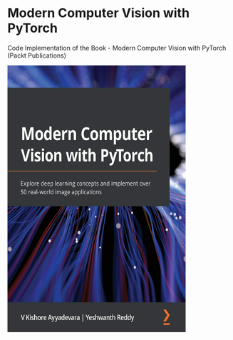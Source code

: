 # Modern Computer Vision with PyTorch
Code Implementation of the Book - Modern Computer Vision with PyTorch (Packt Publications)

<centre><img src='https://github.com/ishandutta0098/packt-modern-computer-vision-with-pytorch/blob/main/images/modern-computer-vision-with-pytorch.jpg' width=400 height=600></centre>
